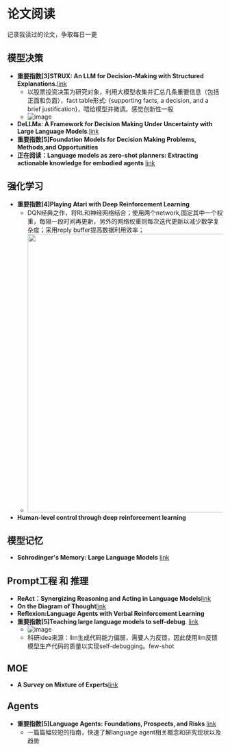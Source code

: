 # 论文阅读
记录我读过的论文，争取每日一更
## 模型决策
- **重要指数[3]STRUX: An LLM for Decision-Making with Structured Explanations.**[link](https://hub.baai.ac.cn/paper/7408fb0b-1137-49c1-bdcf-20623aebff09) 
  - 以股票投资决策为研究对象，利用大模型收集并汇总几条重要信息（包括正面和负面），fact table形式: {supporting facts, a decision, and a brief justification}，喂给模型并微调。感觉创新性一般
  - ![image](https://github.com/user-attachments/assets/b272ed8c-1805-44de-8373-3a898fe68345)
- **DeLLMa: A Framework for Decision Making Under Uncertainty with Large Language Models**.[link](https://hub.baai.ac.cn/paper/b97d989e-a425-4597-abc3-f495d3ccc632#key_ideas)
- **重要指数[5]Foundation Models for Decision Making Problems, Methods,and Opportunities**
- **正在阅读：Language models as zero-shot planners: Extracting actionable knowledge for embodied agents** [link](https://proceedings.mlr.press/v162/huang22a.html)
## 强化学习
- **重要指数[4]Playing Atari with Deep Reinforcement Learning**
  - DQN经典之作，将RL和神经网络结合；使用两个network,固定其中一个权重，每隔一段时间再更新，另外的网络权重则每次迭代更新以减少数学复杂度；采用reply buffer提高数据利用效率；
  -  <img src="https://github.com/user-attachments/assets/0a8aa9da-423b-4d80-b675-d62e9c098468" width = "650">
- **Human-level control through deep reinforcement learning**

## 模型记忆
- **Schrodinger's Memory: Large Language Models** [link](https://arxiv.org/abs/2409.10482)


## Prompt工程 和 推理
- **ReAct：Synergizing Reasoning and Acting in Language Models**[link](https://arxiv.org/abs/2210.03629)
- **On the Diagram of Thought**[link](https://arxiv.org/abs/2409.10038v1)
- **Reflexion:Language Agents with Verbal Reinforcement Learning**
- **重要指数[5]Teaching large language models to self-debug**.  [link](https://arxiv.org/abs/2304.05128)
  - ![image](https://github.com/user-attachments/assets/a45f2d97-fbaa-4de8-b546-2cded1415cf3)
  - 科研idea来源：llm生成代码能力偏弱，需要人为反馈，因此使用llm反馈模型生产代码的质量以实现self-debugging。few-shot
## MOE
- **A Survey on Mixture of Experts**[link](https://arxiv.org/pdf/2407.06204)

## Agents
- **重要指数[5]Language Agents: Foundations, Prospects, and Risks**  [link](https://aclanthology.org/2024.emnlp-tutorials.3/)
  - 一篇篇幅较短的指南，快速了解language agent相关概念和研究现状以及趋势
